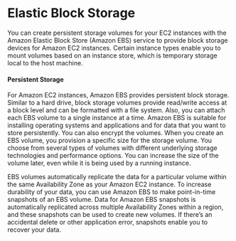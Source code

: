 # Elastic Block Storage

You can create persistent storage volumes for your EC2 instances with the
Amazon Elastic Block Store (Amazon EBS) service to provide block storage devices for
Amazon EC2 instances. Certain instance types enable you to mount volumes based on an
instance store, which is temporary storage local to the host machine.

#### Persistent Storage
For Amazon EC2 instances, Amazon EBS provides persistent block storage. Similar to a
hard drive, block storage volumes provide read/write access at a block level and can be
formatted with a file system. Also, you can attach each EBS volume
to a single instance at a time. Amazon EBS is suitable for installing operating systems and
applications and for data that you want to store persistently. You can also encrypt the
volumes.
When you create an EBS volume, you provision a specific size for the storage volume.
You choose from several types of volumes with different underlying storage technologies
and performance options. You can increase the size of the volume later, even while it is
being used by a running instance.


EBS volumes automatically replicate the data for a particular volume within the same
Availability Zone as your Amazon EC2 instance. To increase durability of your data, you
can use Amazon EBS to make point-in-time snapshots of an EBS volume. Data for Amazon
EBS snapshots is automatically replicated across multiple Availability Zones within a
region, and these snapshots can be used to create new volumes. If there’s an accidental
delete or other application error, snapshots enable you to recover your data.

